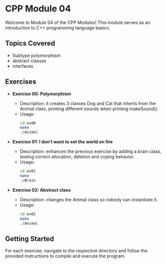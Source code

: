 # CPP Module 04

Welcome to Module 04 of the CPP Modules! This module serves as an introduction to C++ programming language basics.

## Topics Covered
- Subtype polymorphism
- abstract classes
- interfaces

## Exercises
- **Exercise 00: Polymorphism**
  - Description: it creates 3 classes Dog and Cat that inherts from the Animal class, printing different sounds when printing makeSound().
  - Usage:
    ```bash
    cd ex00
    make
    ./Animal
    ```

- **Exercise 01: I don’t want to set the world on fire**
  - Description: enhances the previous exercise by adding a brain class, testing correct allocation, deletion and coping behavior.
  - Usage:
    ```bash
    cd ex01
    make
    ./Brain
    ```

- **Exercise 02: Abstract class**
  - Description: changes the Animal class so nobody can instantiate it.
  - Usage:
    ```bash
    cd ex02
    make
    ./Animal
    ```

## Getting Started

For each exercise, navigate to the respective directory and follow the provided instructions to compile and execute the program.
